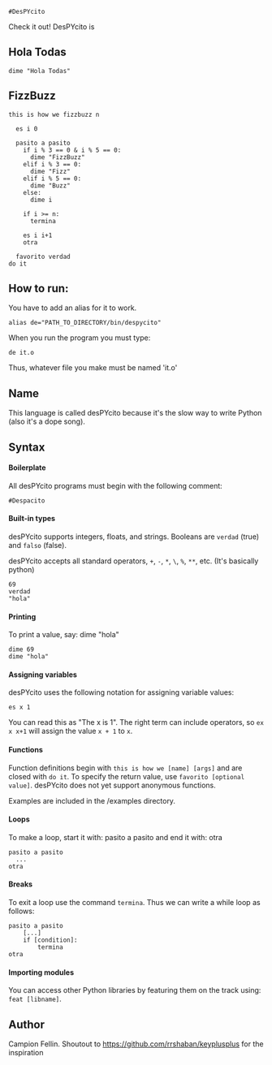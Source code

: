 `#DesPYcito`

Check it out! DesPYcito is 

## Hola Todas
```
dime "Hola Todas"
```

## FizzBuzz

```
this is how we fizzbuzz n

  es i 0

  pasito a pasito
    if i % 3 == 0 & i % 5 == 0:
      dime "FizzBuzz"
    elif i % 3 == 0:
      dime "Fizz"
    elif i % 5 == 0:
      dime "Buzz"
    else:
      dime i

    if i >= n:
      termina

    es i i+1
    otra

  favorito verdad
do it
```

## How to run:

You have to add an alias for it to work.
```
alias de="PATH_TO_DIRECTORY/bin/despycito"
```

When you run the program you must type:

```
de it.o
```

Thus, whatever file you make must be named 'it.o'

## Name
This language is called desPYcito because it's the slow way to write Python (also it's a dope song).

## Syntax

#### Boilerplate
All desPYcito programs must begin with the following comment:

```
#Despacito
```

#### Built-in types
desPYcito supports integers, floats, and strings. Booleans are `verdad` (true) and `falso` (false).

desPYcito accepts all standard operators, `+`, `-`, `*`, `\`, `%`, `**`, etc. (It's basically python)

```
69
verdad
"hola"
```

#### Printing
To print a value, say: dime "hola"

```
dime 69
dime "hola"
```


#### Assigning variables
desPYcito uses the following notation for assigning variable values:

```
es x 1
```

You can read this as "The x is 1". The right term can include operators, so `ex x x+1` will assign the value `x + 1` to `x`. 

#### Functions
Function definitions begin with `this is how we [name] [args]` and are closed with `do it`. To specify the return value, use `favorito [optional value]`. desPYcito does not yet support anonymous functions.

Examples are included in the /examples directory.

#### Loops
To make a loop, start it with: pasito a pasito and end it with: otra
```
pasito a pasito
  ...
otra
```

#### Breaks
To exit a loop use the command `termina`. Thus we can write a while loop as follows:

```
pasito a pasito
	[...]
	if [condition]:
		termina
otra
```

#### Importing modules
You can access other Python libraries by featuring them on the track using: `feat [libname]`.

## Author

Campion Fellin. Shoutout to https://github.com/rrshaban/keyplusplus for the inspiration
